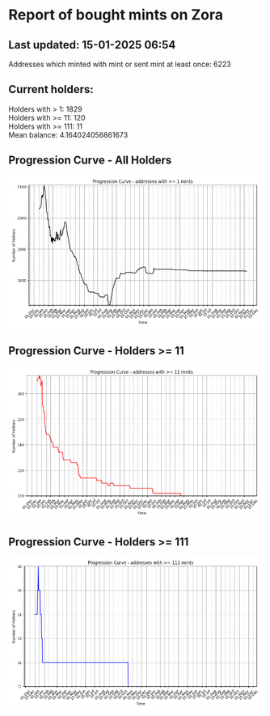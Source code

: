 # Report of bought mints on Zora
## Last updated: 15-01-2025 06:54
Addresses which minted with mint or sent mint at least once: 6223

## Current holders:
Holders with > 1: 1829  
Holders with >= 11: 120  
Holders with >= 111: 11  
Mean balance: 4.164024056861673  

## Progression Curve - All Holders
![addresses with >= 1 mint](progression_curve_all.png)
## Progression Curve - Holders >= 11
![addresses with >= 11 mints](progression_curve_gt_11.png)
## Progression Curve - Holders >= 111
![addresses with >= 111 mints](progression_curve_gt_111.png)
